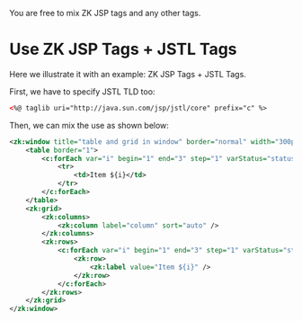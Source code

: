 You are free to mix ZK JSP tags and any other tags.

# Use ZK JSP Tags + JSTL Tags

Here we illustrate it with an example: ZK JSP Tags + JSTL Tags.

First, we have to specify JSTL TLD too:

``` xml
<%@ taglib uri="http://java.sun.com/jsp/jstl/core" prefix="c" %>
```

Then, we can mix the use as shown below:

``` xml
<zk:window title="table and grid in window" border="normal" width="300px">
    <table border="1">
        <c:forEach var="i" begin="1" end="3" step="1" varStatus="status">
            <tr>
                <td>Item ${i}</td>
            </tr>
        </c:forEach>
    </table>
    <zk:grid>
        <zk:columns>
            <zk:column label="column" sort="auto" />
        </zk:columns>
        <zk:rows>
            <c:forEach var="i" begin="1" end="3" step="1" varStatus="status">
                <zk:row>
                    <zk:label value="Item ${i}" />
                </zk:row>
            </c:forEach>
        </zk:rows>
    </zk:grid>
</zk:window>
```

